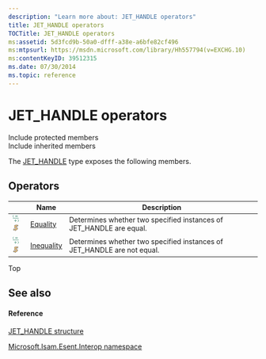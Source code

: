 ```yaml
---
description: "Learn more about: JET_HANDLE operators"
title: JET_HANDLE operators
TOCTitle: JET_HANDLE operators
ms:assetid: 5d3fcd9b-50a0-dfff-a38e-a6bfe82cf496
ms:mtpsurl: https://msdn.microsoft.com/library/Hh557794(v=EXCHG.10)
ms:contentKeyID: 39512315
ms.date: 07/30/2014
ms.topic: reference
---
```


# JET_HANDLE operators

Include protected members  
Include inherited members  

The [JET_HANDLE](./jet-handle-structure.md) type exposes the following members.

## Operators

<table>
<thead>
<tr class="header">
<th> </th>
<th>Name</th>
<th>Description</th>
</tr>
</thead>
<tbody>
<tr class="odd">
<td><img src="../images/dn350944.puboperator(exchg.10).gif" title="Public operator" alt="Public operator" /><img src="../images/dn292146.static(exchg.10).gif" title="Static member" alt="Static member" /></td>
<td><a href="hh557740(v=exchg.10).md">Equality</a></td>
<td>Determines whether two specified instances of JET_HANDLE are equal.</td>
</tr>
<tr class="even">
<td><img src="../images/dn350944.puboperator(exchg.10).gif" title="Public operator" alt="Public operator" /><img src="../images/dn292146.static(exchg.10).gif" title="Static member" alt="Static member" /></td>
<td><a href="hh578013(v=exchg.10).md">Inequality</a></td>
<td>Determines whether two specified instances of JET_HANDLE are not equal.</td>
</tr>
</tbody>
</table>


Top

## See also

#### Reference

[JET_HANDLE structure](./jet-handle-structure.md)

[Microsoft.Isam.Esent.Interop namespace](./microsoft.isam.esent.interop-namespace.md)
